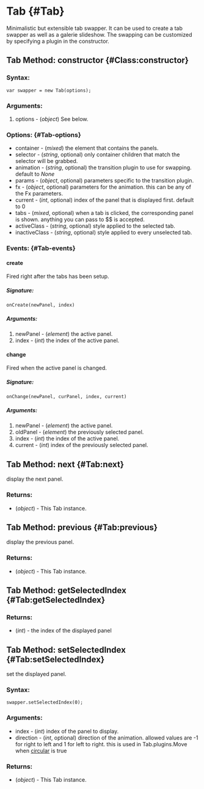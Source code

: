 Tab {#Tab}
============

Minimalistic but extensible tab swapper. It can be used to create a tab swapper as well as a galerie slideshow. The swapping can be customized by specifying a plugin in the constructor.

Tab Method: constructor {#Class:constructor}
---------------------

### Syntax:

	var swapper = new Tab(options);


### Arguments:

1. options - (*object*) See below.

### Options: {#Tab-options}

* container  - (*mixed*) the element that contains the panels.
* selector  - (*string*, optional) only container children that match the selector will be grabbed.
* animation  - (*string*, optional) the transition plugin to use for swapping. default to *None*
* params - (*object*, optional) parameters specific to the transition plugin.
* fx - (*object*, optional) parameters for the animation. this can be any of the Fx parameters.
* current  - (*int*, optional) index of the panel that is displayed first. default to 0
* tabs  - (*mixed*, optional) when a tab is clicked, the corresponding panel is shown. anything you can pass to $$ is accepted. 
* activeClass  - (*string*, optional) style applied to the selected tab.
* inactiveClass  - (*string*, optional) style applied to every unselected tab.

### Events: {#Tab-events}

#### create

Fired right after the tabs has been setup.

##### Signature:

	onCreate(newPanel, index)

##### Arguments:

1. newPanel - (*element*) the active panel.
2. index - (*int*) the index of the active panel.

#### change

Fired when the active panel is changed.

##### Signature:

	onChange(newPanel, curPanel, index, current)

##### Arguments:

1. newPanel - (*element*) the active panel.
2. oldPanel - (*element*) the previously selected panel.
3. index - (*int*) the index of the active panel.
4. current - (*int*) index of the previously selected panel.


Tab Method: next {#Tab:next}
----------------------------

display the next panel.

### Returns:

* (*object*) - This Tab instance.

Tab Method: previous {#Tab:previous}
----------------------------

display the previous panel.

### Returns:

* (*object*) - This Tab instance.

Tab Method: getSelectedIndex {#Tab:getSelectedIndex}
----------------------------

### Returns:

* (*int*) - the index of the displayed panel

Tab Method: setSelectedIndex {#Tab:setSelectedIndex}
----------------------------

set the displayed panel.

### Syntax:

	swapper.setSelectedIndex(0);

### Arguments:

- index - (*int*) index of the panel to display.
- direction - (*int*, optional) direction of the animation. allowed values are -1 for right to left and 1 for left to right. this is used in Tab.plugins.Move when [circular][] is true

### Returns:

* (*object*) - This Tab instance.


[circular]: [Tab.Plugins.Move#Tabs-plugins:options]